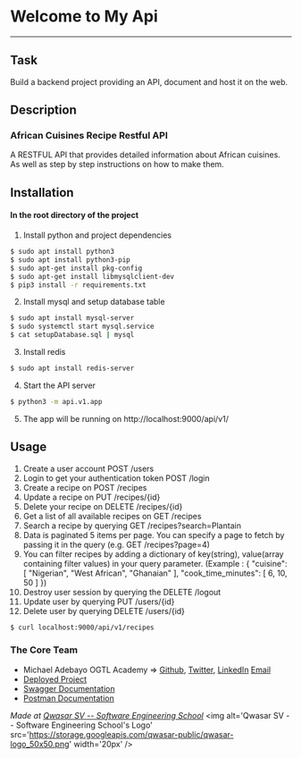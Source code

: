 # Welcome to My Api
***

## Task
Build a backend project providing an API, document and host it on the web.

## Description
### African Cuisines Recipe Restful API
A RESTFUL API that provides detailed information about African cuisines. As well as step by step instructions on how to make them.



## Installation
#### In the root directory of the project
1. Install python and project dependencies
```bash
$ sudo apt install python3
$ sudo apt install python3-pip
$ sudo apt-get install pkg-config
$ sudo apt-get install libmysqlclient-dev
$ pip3 install -r requirements.txt
```
2. Install mysql and setup database table
```bash
$ sudo apt install mysql-server
$ sudo systemctl start mysql.service
$ cat setupDatabase.sql | mysql
```
3. Install redis
```bash
$ sudo apt install redis-server
```
4. Start the API server
```bash
$ python3 -m api.v1.app
```
5. The app will be running on http://localhost:9000/api/v1/


## Usage
1. Create a user account POST /users
2. Login to get your authentication token POST /login
3. Create a recipe on POST /recipes
4. Update a recipe on PUT /recipes/{id}
5. Delete your recipe on DELETE /recipes/{id}
6. Get a list of all available recipes on GET /recipes
7. Search a recipe by querying GET /recipes?search=Plantain
8. Data is paginated 5 items per page. You can specify a page to fetch by passing it in the query (e.g. GET /recipes?page=4)
9. You can filter recipes by adding a dictionary of key(string), value(array containing filter values) in your query parameter. (Example : { "cuisine": [ "Nigerian", "West African", "Ghanaian" ], "cook_time_minutes": [ 6, 10, 50 ] })
10. Destroy user session by querying the DELETE /logout
11. Update user by querying PUT /users/{id}
12. Delete user by querying DELETE /users/{id}


```bash
$ curl localhost:9000/api/v1/recipes
```

### The Core Team
- Michael Adebayo OGTL Academy => <a href="https://github.com/MikeRock51">Github</a>,
<a href="https://twitter.com/Mike_Rock1">Twitter</a>,
<a href="https://www.linkedin.com/in/michael-adebayo-637507251/">LinkedIn</a>
<a href="mailto:mikerockmusic51@gmail.com">Email</a>
- [Deployed Project](http://recipes.mikerock.tech:9000/api/v1/status)
- [Swagger Documentation](http://recipes.mikerock.tech:9000/api/v1/docs)
- [Postman Documentation](https://recipes.mikerock.tech:9000/api/v1/status)


<span><i>Made at <a href='https://qwasar.io'>Qwasar SV -- Software Engineering School</a></i></span>
<span><img alt='Qwasar SV -- Software Engineering School's Logo' src='https://storage.googleapis.com/qwasar-public/qwasar-logo_50x50.png' width='20px' /></span>
